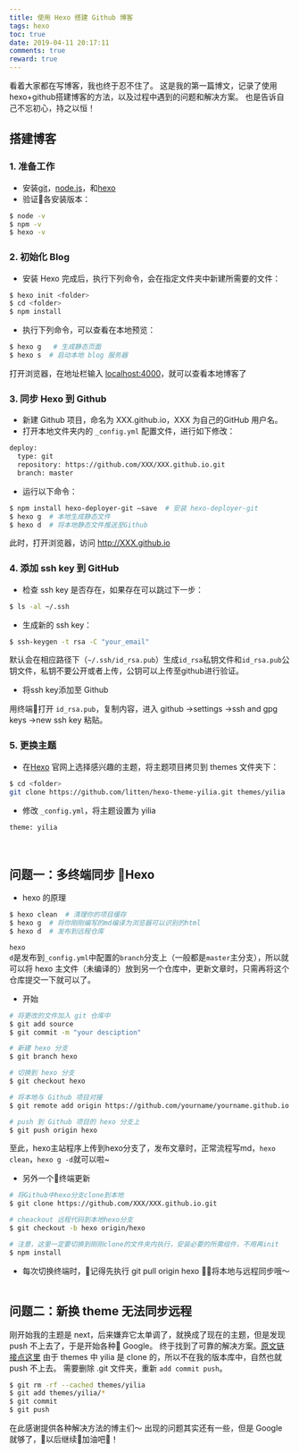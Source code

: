 ```yaml
---
title: 使用 Hexo 搭建 Github 博客
tags: hexo
toc: true
date: 2019-04-11 20:17:11
comments: true
reward: true
---
```

看着大家都在写博客，我也终于忍不住了。
这是我的第一篇博文，记录了使用hexo+github搭建博客的方法，以及过程中遇到的问题和解决方案。
也是告诉自己不忘初心，持之以恒！

## 搭建博客

### 1. 准备工作

- 安装[git](https://git-scm.com/downloads)，[node.js](https://nodejs.org/zh-cn/download/)，和[hexo](https://hexo.io/zh-cn/docs/index.html)
- 验证各安装版本：
``` bash
$ node -v
$ npm -v
$ hexo -v
```

### 2. 初始化 Blog
<!--more-->
- 安装 Hexo 完成后，执行下列命令，会在指定文件夹中新建所需要的文件：
``` bash
$ hexo init <folder> 
$ cd <folder>
$ npm install
```

- 执行下列命令，可以查看在本地预览：
``` bash
$ hexo g   # 生成静态页面
$ hexo s  # 启动本地 blog 服务器
```
打开浏览器，在地址栏输入 <u>localhost:4000</u>，就可以查看本地博客了

### 3. 同步 Hexo 到 Github
- 新建 Github 项目，命名为 XXX.github.io，XXX 为自己的GitHub 用户名。
- 打开本地文件夹内的 <code>_config.yml</code> 配置文件，进行如下修改：
``` bash
deploy:
  type: git
  repository: https://github.com/XXX/XXX.github.io.git
  branch: master
```
- 运行以下命令：
``` bash
$ npm install hexo-deployer-git –save  # 安装 hexo-deployer-git
$ hexo g  # 本地生成静态文件
$ hexo d  # 将本地静态文件推送至Github
```
此时，打开浏览器，访问 http://XXX.github.io

### 4. 添加 ssh key 到 GitHub
- 检查 ssh key 是否存在，如果存在可以跳过下一步：
``` bash
$ ls -al ~/.ssh
```
- 生成新的 ssh key：
``` bash
$ ssh-keygen -t rsa -C "your_email"
```
默认会在相应路径下（<code>~/.ssh/id_rsa.pub</code>）生成<code>id_rsa</code>私钥文件和<code>id_rsa.pub</code>公钥文件，私钥不要公开或者上传，公钥可以上传至github进行验证。

- 将ssh key添加至 Github

用终端打开 <code>id_rsa.pub</code>，复制内容，进入 github ->settings ->ssh and gpg keys ->new ssh key 粘贴。

### 5. 更换主题
- 在[Hexo](https://hexo.io/themes/) 官网上选择感兴趣的主题，将主题项目拷贝到 themes 文件夹下：
``` bash
$ cd <folder>
git clone https://github.com/litten/hexo-theme-yilia.git themes/yilia
```

- 修改 <code>_config.yml</code>，将主题设置为 yilia
``` bash
theme: yilia
```

&nbsp;
## 问题一：多终端同步 Hexo
- hexo 的原理
``` bash
$ hexo clean  # 清理你的项目缓存
$ hexo g  # 将你刚刚编写的md编译为浏览器可以识别的html
$ hexo d  # 发布到远程仓库
```
<code>hexo d</code>是发布到<code>_config.yml</code>中配置的<code>branch</code>分支上（一般都是<code>master</code>主分支），所以就可以将 hexo 主文件（未编译的）放到另一个仓库中，更新文章时，只需再将这个仓库提交一下就可以了。

- 开始
``` bash
# 将更改的文件加入 git 仓库中
$ git add source 
$ git commit -m "your desciption"

# 新建 hexo 分支
$ git branch hexo

# 切换到 hexo 分支
$ git checkout hexo

# 将本地与 Github 项目对接
$ git remote add origin https://github.com/yourname/yourname.github.io.git

# push 到 Github 项目的 hexo 分支上
$ git push origin hexo
```
至此，hexo主站程序上传到hexo分支了，发布文章时，正常流程写md，<code>hexo clean</code>，<code>hexo g -d</code>就可以啦~

- 另外一个终端更新
``` bash
# 将Github中hexo分支clone到本地
$ git clone https://github.com/XXX/XXX.github.io.git

# cheackout 远程代码到本地hexo分支
$ git checkout -b hexo origin/hexo

# 注意，这里一定要切换到刚刚clone的文件夹内执行，安装必要的所需组件，不用再init
$ npm install

```

- 每次切换终端时，记得先执行 git pull origin hexo 将本地与远程同步哦～
&nbsp;
## 问题二：新换 theme 无法同步远程

刚开始我的主题是 next，后来嫌弃它太单调了，就换成了现在的主题，但是发现 push 不上去了，于是开始各种 Google。
终于找到了可靠的解决方案。[原文链接点这里](https://pangjunpeng.com/2018/03/22/%E6%80%BB%E7%BB%93%E4%B8%80%E4%B8%8B%E8%BF%99%E5%87%A0%E5%A4%A9%E6%90%AD%E5%8D%9A%E5%AE%A2%E9%81%87%E5%88%B0%E7%9A%84%E9%97%AE%E9%A2%98%EF%BC%9A%E5%A4%9A%E7%BB%88%E7%AB%AF%E6%9B%B4%E6%96%B0hexo%EF%BC%8Cthems%E4%B8%BB%E9%A2%98%E6%8F%90%E4%BA%A4%E4%B8%8D%E4%B8%8A%E5%8E%BB%E7%AD%89/)
由于 themes 中 yilia 是 clone 的，所以不在我的版本库中，自然也就 push 不上去。
需要删除 .git 文件夹，重新 <code>add commit push</code>。

``` bash
$ git rm -rf --cached themes/yilia
$ git add themes/yilia/*
$ git commit
$ git push
```

在此感谢提供各种解决方法的博主们～
出现的问题其实还有一些，但是 Google 就够了，以后继续加油吧！